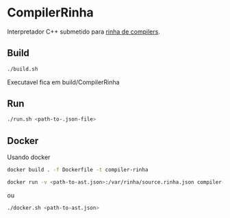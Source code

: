 # CompilerRinha

Interpretador C++ submetido para [rinha de compilers](https://github.com/aripiprazole/rinha-de-compiler).

## Build
```bash
./build.sh
```
Executavel fica em build/CompilerRinha

## Run

```bash
./run.sh <path-to-.json-file>
```

## Docker
Usando docker

```bash
docker build . -f Dockerfile -t compiler-rinha

docker run -v <path-to-ast.json>:/var/rinha/source.rinha.json compiler-rinha
```
ou
```bash
./docker.sh <path-to-ast.json>
```


